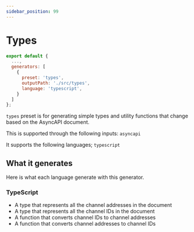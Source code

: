 ```yaml
---
sidebar_position: 99
---
```


# Types

```js
export default {
  ...,
  generators: [
    {
      preset: 'types',
      outputPath: './src/types',
      language: 'typescript',
    }
  ]
};
```

`types` preset is for generating simple types and utility functions that change based on the AsyncAPI document.

This is supported through the following inputs: `asyncapi`

It supports the following languages; `typescript`

## What it generates
Here is what each language generate with this generator.

### TypeScript

- A type that represents all the channel addresses in the document
- A type that represents all the channel IDs in the document
- A function that converts channel IDs to channel addresses
- A function that converts channel addresses to channel IDs